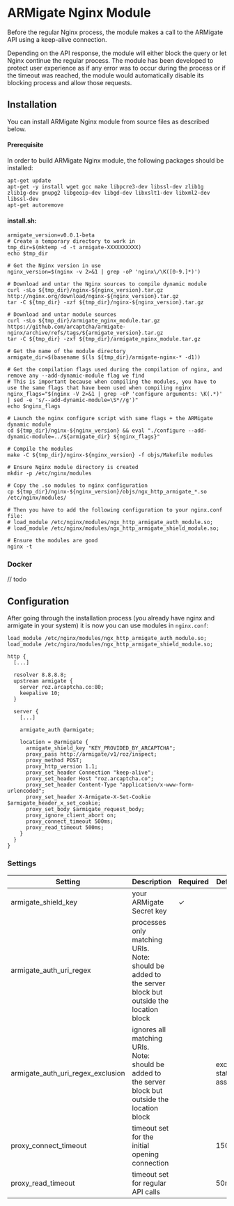 # ARMigate Nginx Module

Before the regular Nginx process, the module makes a call to the ARMigate API using a keep-alive connection.

Depending on the API response, the module will either block the query or let Nginx continue the regular process.
The module has been developed to protect user experience as if any error was to occur during the process or if the timeout was reached, the module would automatically disable its blocking process and allow those requests.

## Installation

You can install ARMigate Nginx module from source files as described below.

#### Prerequisite

In order to build ARMigate Nginx module, the following packages should be installed:

```shell
apt-get update
apt-get -y install wget gcc make libpcre3-dev libssl-dev zlib1g zlib1g-dev gnupg2 libgeoip-dev libgd-dev libxslt1-dev libxml2-dev libssl-dev
apt-get autoremove
```

#### install.sh:

```shell
armigate_version=v0.0.1-beta
# Create a temporary directory to work in
tmp_dir=$(mktemp -d -t armigate-XXXXXXXXXX)
echo $tmp_dir

# Get the Nginx version in use
nginx_version=$(nginx -v 2>&1 | grep -oP 'nginx\/\K([0-9.]*)')

# Download and untar the Nginx sources to compile dynamic module
curl -sLo ${tmp_dir}/nginx-${nginx_version}.tar.gz http://nginx.org/download/nginx-${nginx_version}.tar.gz
tar -C ${tmp_dir} -xzf ${tmp_dir}/nginx-${nginx_version}.tar.gz

# Download and untar module sources
curl -sLo ${tmp_dir}/armigate_nginx_module.tar.gz https://github.com/arcaptcha/armigate-nginx/archive/refs/tags/${armigate_version}.tar.gz
tar -C ${tmp_dir} -zxf ${tmp_dir}/armigate_nginx_module.tar.gz

# Get the name of the module directory
armigate_dir=$(basename $(ls ${tmp_dir}/armigate-nginx-* -d1))

# Get the compilation flags used during the compilation of nginx, and remove any --add-dynamic-module flag we find
# This is important because when compiling the modules, you have to use the same flags that have been used when compiling nginx
nginx_flags="$(nginx -V 2>&1 | grep -oP 'configure arguments: \K(.*)' | sed -e 's/--add-dynamic-module=\S*//g')"
echo $nginx_flags

# Launch the nginx configure script with same flags + the ARMigate dynamic module
cd ${tmp_dir}/nginx-${nginx_version} && eval "./configure --add-dynamic-module=../${armigate_dir} ${nginx_flags}"

# Compile the modules
make -C ${tmp_dir}/nginx-${nginx_version} -f objs/Makefile modules

# Ensure Nginx module directory is created
mkdir -p /etc/nginx/modules

# Copy the .so modules to nginx configuration
cp ${tmp_dir}/nginx-${nginx_version}/objs/ngx_http_armigate_*.so /etc/nginx/modules/

# Then you have to add the following configuration to your nginx.conf file:
# load_module /etc/nginx/modules/ngx_http_armigate_auth_module.so;
# load_module /etc/nginx/modules/ngx_http_armigate_shield_module.so;

# Ensure the modules are good
nginx -t
```

### Docker

// todo

## Configuration

After going through the installation process (you already have nginx and armigate in your system) it is now you can use
modules in `nginx.conf`:

```
load_module /etc/nginx/modules/ngx_http_armigate_auth_module.so;
load_module /etc/nginx/modules/ngx_http_armigate_shield_module.so;

http {
  [...]
  
  resolver 8.8.8.8;
  upstream armigate {
    server roz.arcaptcha.co:80;
    keepalive 10;
  }

  server {
    [...]
  
    armigate_auth @armigate;

    location = @armigate {
      armigate_shield_key "KEY_PROVIDED_BY_ARCAPTCHA";
      proxy_pass http://armigate/v1/roz/inspect;
      proxy_method POST;
      proxy_http_version 1.1;
      proxy_set_header Connection "keep-alive";
      proxy_set_header Host "roz.arcaptcha.co";
      proxy_set_header Content-Type "application/x-www-form-urlencoded";
      proxy_set_header X-Armigate-X-Set-Cookie $armigate_header_x_set_cookie;
      proxy_set_body $armigate_request_body;
      proxy_ignore_client_abort on;
      proxy_connect_timeout 500ms;
      proxy_read_timeout 500ms;
    }
  }
}
```

### Settings

| Setting                           | Description                                                                                                 | Required | Default               |
|-----------------------------------|-------------------------------------------------------------------------------------------------------------|----------|-----------------------|
| armigate_shield_key               | your ARMigate Secret key	                                                                                   | &check;  |                       |
| armigate_auth_uri_regex           | processes only matching URIs. <br> Note: should be added to the server block but outside the location block |          |                       |
| armigate_auth_uri_regex_exclusion | ignores all matching URIs. <br> Note: should be added to the server block but outside the location block    |          | exclude static assets |
| proxy_connect_timeout             | timeout set for the initial opening connection                                                              |          | 150ms                 |
| proxy_read_timeout                | timeout set for regular API calls	                                                                          |          | 50ms                  |
